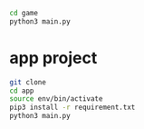 ```sh
cd game
python3 main.py
```

# app project

```sh
git clone
cd app
source env/bin/activate
pip3 install -r requirement.txt
python3 main.py
```